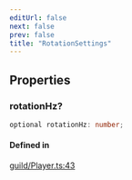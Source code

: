```yaml
---
editUrl: false
next: false
prev: false
title: "RotationSettings"
---
```


## Properties

<a id="rotationhz" name="rotationhz"></a>

### rotationHz?

```ts
optional rotationHz: number;
```

#### Defined in

[guild/Player.ts:43](https://github.com/shipgirlproject/shoukaku/blob/428f92c432a1875d1770e54c312147a1f47a448d/src/guild/Player.ts#L43)
